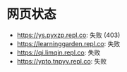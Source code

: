 # 网页状态
- https://ys.pyxzp.repl.co: 失败 (403)
- https://learninggarden.repl.co: 失败
- https://qi.limqin.repl.co: 失败
- https://ypto.tnpyv.repl.co: 失败
